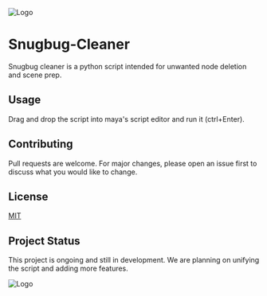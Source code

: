 ![Logo](https://i.ibb.co/YT2xxDjf/snugbug.png)

# Snugbug-Cleaner

Snugbug cleaner is a python script intended for unwanted node deletion and scene prep.
## Usage

Drag and drop the script into maya's script editor and run it (ctrl+Enter).

## Contributing

Pull requests are welcome. For major changes, please open an issue first
to discuss what you would like to change.

## License

[MIT](https://choosealicense.com/licenses/mit/)

## Project Status

This project is ongoing and still in development. We are planning on unifying the script and adding more features.

![Logo](https://public-files.gumroad.com/96zbwtqevi114xvudd40tg51j1my)
